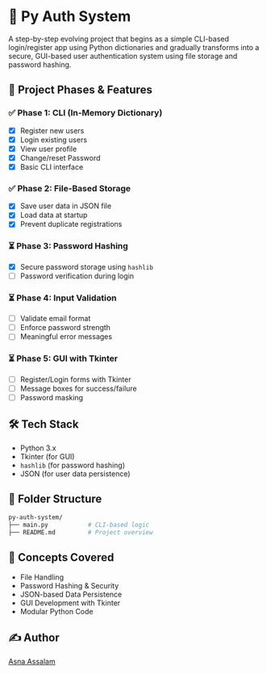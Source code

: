 # 🔐 Py Auth System

A step-by-step evolving project that begins as a simple CLI-based login/register app using Python dictionaries and gradually transforms into a secure, GUI-based user authentication system using file storage and password hashing.

## 🚀 Project Phases & Features

### ✅ Phase 1: CLI (In-Memory Dictionary)
- [x] Register new users
- [x] Login existing users
- [x] View user profile
- [x] Change/reset Password
- [x] Basic CLI interface

### ✅ Phase 2: File-Based Storage
- [x] Save user data in JSON file
- [x] Load data at startup
- [x] Prevent duplicate registrations

### ⏳ Phase 3: Password Hashing
- [x] Secure password storage using `hashlib`
- [ ] Password verification during login

### ⏳ Phase 4: Input Validation
- [ ] Validate email format
- [ ] Enforce password strength
- [ ] Meaningful error messages

### ⏳ Phase 5: GUI with Tkinter
- [ ] Register/Login forms with Tkinter
- [ ] Message boxes for success/failure
- [ ] Password masking

## 🛠️ Tech Stack
- Python 3.x
- Tkinter (for GUI)
- `hashlib` (for password hashing)
- JSON (for user data persistence)

## 📁 Folder Structure
```bash
py-auth-system/
├── main.py           # CLI-based logic 
├── README.md         # Project overview
```

## 🧠 Concepts Covered
- File Handling
- Password Hashing & Security
- JSON-based Data Persistence
- GUI Development with Tkinter
- Modular Python Code

## ✍️ Author
[Asna Assalam](https://github.com/asnaassalam)
